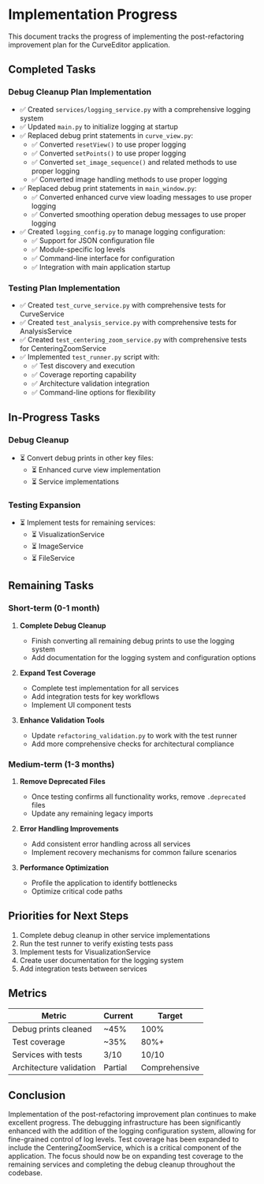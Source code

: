 # Implementation Progress

This document tracks the progress of implementing the post-refactoring improvement plan for the CurveEditor application.

## Completed Tasks

### Debug Cleanup Plan Implementation

- ✅ Created `services/logging_service.py` with a comprehensive logging system
- ✅ Updated `main.py` to initialize logging at startup
- ✅ Replaced debug print statements in `curve_view.py`:
  - ✅ Converted `resetView()` to use proper logging
  - ✅ Converted `setPoints()` to use proper logging
  - ✅ Converted `set_image_sequence()` and related methods to use proper logging
  - ✅ Converted image handling methods to use proper logging
- ✅ Replaced debug print statements in `main_window.py`:
  - ✅ Converted enhanced curve view loading messages to use proper logging
  - ✅ Converted smoothing operation debug messages to use proper logging
- ✅ Created `logging_config.py` to manage logging configuration:
  - ✅ Support for JSON configuration file
  - ✅ Module-specific log levels
  - ✅ Command-line interface for configuration
  - ✅ Integration with main application startup

### Testing Plan Implementation

- ✅ Created `test_curve_service.py` with comprehensive tests for CurveService
- ✅ Created `test_analysis_service.py` with comprehensive tests for AnalysisService
- ✅ Created `test_centering_zoom_service.py` with comprehensive tests for CenteringZoomService
- ✅ Implemented `test_runner.py` script with:
  - ✅ Test discovery and execution
  - ✅ Coverage reporting capability
  - ✅ Architecture validation integration
  - ✅ Command-line options for flexibility

## In-Progress Tasks

### Debug Cleanup

- ⏳ Convert debug prints in other key files:
  - ⏳ Enhanced curve view implementation
  - ⏳ Service implementations

### Testing Expansion

- ⏳ Implement tests for remaining services:
  - ⏳ VisualizationService
  - ⏳ ImageService
  - ⏳ FileService

## Remaining Tasks

### Short-term (0-1 month)

1. **Complete Debug Cleanup**
   - Finish converting all remaining debug prints to use the logging system
   - Add documentation for the logging system and configuration options

2. **Expand Test Coverage**
   - Complete test implementation for all services
   - Add integration tests for key workflows
   - Implement UI component tests

3. **Enhance Validation Tools**
   - Update `refactoring_validation.py` to work with the test runner
   - Add more comprehensive checks for architectural compliance

### Medium-term (1-3 months)

1. **Remove Deprecated Files**
   - Once testing confirms all functionality works, remove `.deprecated` files
   - Update any remaining legacy imports

2. **Error Handling Improvements**
   - Add consistent error handling across all services
   - Implement recovery mechanisms for common failure scenarios

3. **Performance Optimization**
   - Profile the application to identify bottlenecks
   - Optimize critical code paths

## Priorities for Next Steps

1. Complete debug cleanup in other service implementations
2. Run the test runner to verify existing tests pass
3. Implement tests for VisualizationService
4. Create user documentation for the logging system
5. Add integration tests between services

## Metrics

| Metric | Current | Target |
|--------|---------|--------|
| Debug prints cleaned | ~45% | 100% |
| Test coverage | ~35% | 80%+ |
| Services with tests | 3/10 | 10/10 |
| Architecture validation | Partial | Comprehensive |

## Conclusion

Implementation of the post-refactoring improvement plan continues to make excellent progress. The debugging infrastructure has been significantly enhanced with the addition of the logging configuration system, allowing for fine-grained control of log levels. Test coverage has been expanded to include the CenteringZoomService, which is a critical component of the application. The focus should now be on expanding test coverage to the remaining services and completing the debug cleanup throughout the codebase.
